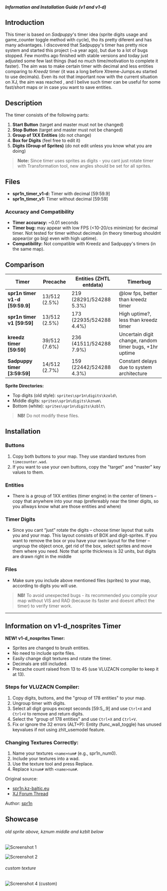 ##### *Information and Installation Guide (v1 and v1-d)*

## Introduction

This timer is based on *Sadpuppy*'s timer idea (sprite digits usage and game_counter toggle method with cycle),
tho its pretty diferent and has many advantages. I discovered that Sadpuppy's timer has pretty nice system
and started this project (~a year ago), but due to a lot of bugs stopped. Few months ago finished with stable
versions and today just adjusted some few last things (had no much time/motivation to complete it faster).
The aim was to make certain timer with decimal and less entities comparing to *Kreedz* timer (it was a long
before Xtreme-Jumps.eu started to use decimals). Even its not that important now with the current situation on XJ, the aim
was reached , and I belive such timer can be useful for some fast/short maps or in case you want to save
entities.

## Description

The timer consists of the following parts:
1. **Start Button** (target and master must not be changed)
2. **Stop Button** (target and master must not be changed)
3. **Group of 1XX Entities** (do not change)
4. **Box for Digits** (feel free to edit it)
5. **Digits (Group of Sprites)** (do not edit unless you know what you are doing)

> **Note:** Since timer uses sprites as digits - you cant just rotate timer with Transformation tool, new angles should
be set for all sprites.

## Files

- **spr1n_timer_v1-d:** Timer with decimal [59:59.9]
- **spr1n_timer_v1:** Timer without decimal [59:59]

### Accuracy and Compatibility
- **Timer accuracy:** ~0.01 seconds
- **Timer bug:** may appear with low FPS (<10-20/cs minimize) for decimal timer. Not tested for
timer without decimals (in theory timerbug shouldnt appear(or go big) even with high uptime).
- **Compatibility:** Not compatible with Kreedz and Sadpuppy's timers (in the same map).

## Comparison

| Timer              | Precache | Entities (ZHTL entdata) | Timerbug |
|--------------------|----------|----------|----------|
| **spr1n timer v1-d [59:59.9]** | 13/512 (2.5%) | 219 (28291/524288 5.3%) | @low fps, better than kreedz timer |
| **spr1n timer v1 [59:59]**    | 13/512 (2.5%) | 173 (22935/524288 4.4%) | High uptime?, less than kreedz timer |
| **kreedz timer [59:59]**      | 39/512 (7.6%) | 236 (41511/524288 7.9%) | Uncertain digit change, random timer bugs, +1hr uptime |
| **Sadpuppy timer [3:59:59]**  | 14/512 (2.7%) | 159 (22442/524288 4.3%) | Constant delays due to system architecture |

**Sprite Directories:**
- Top digits (old style): `sprites\spr1n\digits\kzold\`
- Middle digits: `sprites\spr1n\digits\kznum\`
- Bottom (white): `sprites\spr1n\digits\kzblt\`

> **NB!** Do not modify these files.

## Installation

### Buttons
1. Copy both buttons to your map. They use standard textures from `timecounter.wad`.
2. If you want to use your own buttons, copy the "target" and "master" key values to them.

### Entities
  - There is a group of 1XX entities (timer engine) in the center of timers – copy that anywhere into your map
(prefereably  near the timer digits, so you allways know what are those entities and where)

### Timer Digits
  - Since you cant “just” rotate the digits – choose timer layout that suits you and your map. This layout
consists of BOX and digit-sprites. If you want to remove the box or you have your own layout for the timer
– ungroup the object once, get rid of the box, select sprites and move them where you need. Note that
sprite thickness is 32 units, but digits are drawn right in the middle

### Files
- Make sure you include above mentioned files (sprites) to your map, according to digits you will use.

> **NB!** To avoid unexpected bugs - its recommended you compile your map without VIS and RAD (because its faster
and doesnt affect the timer) to verify timer work.

---

## Information on v1-d_nosprites Timer

**NEW! v1-d_nosprites Timer:**
- Sprites are changed to brush entities.
- No need to include sprite files.
- Easily change digit textures and rotate the timer.
- Decimals are still included.
- Precache count raised from 13 to 45 (use VLUZACN compiler to keep it at 13).

### Steps for VLUZACN Compiler:
1. Copy digits, buttons, and the "group of 178 entities" to your map.
2. Ungroup timer with digits.
3. Select all digit groups except seconds [59:5_.9] and use `Ctrl+X` and `Ctrl+V` to remove and return digits.
4. Select the "group of 178 entities" and use `Ctrl+X` and `Ctrl+V`.
5. Fix or ignore the 32 errors (ALT+P): Entity (func_wall_toggle) has unused keyvalues if not using zhlt_usemodel feature.

### Changing Textures Correctly:
1. Name your textures `<name>num#` (e.g., spr1n_num0).
2. Include your textures into a wad.
3. Use the texture tool and press Replace.
4. Replace `kznum#` with `<name>num#`.

Original source:
- [spr1n.kz-baltic.eu](https://web.archive.org/web/20170401043000/http://spr1n.kz-baltic.eu/mapping/timer/spr1n_timer_readme.html)
- [XJ Forum Thread](https://web.archive.org/web/20130925074830/http://xtreme-jumps.eu/e107_plugins/forum/forum_viewtopic.php?225302)
  
Author: [spr1n](https://xtreme-jumps.eu/profile/6200)

## Showcase

###### *old sprite above, kznum middle and kzblt below*
![Screenshot 1](https://github.com/G2Pavon/kreedztimercounter/assets/14117486/9b43c2f2-ff5c-4f2a-88e2-96da9f776c66)

![Screenshot 2](https://github.com/G2Pavon/kreedztimercounter/assets/14117486/a303e318-3f8f-41b7-b1a4-76c6afec23bd)


###### *custom texture*
![Screenshot 4 (custom)](https://github.com/G2Pavon/kreedztimercounter/assets/14117486/3ef72ffd-cf0c-46dc-aeb2-c64cf1bbe06e)



